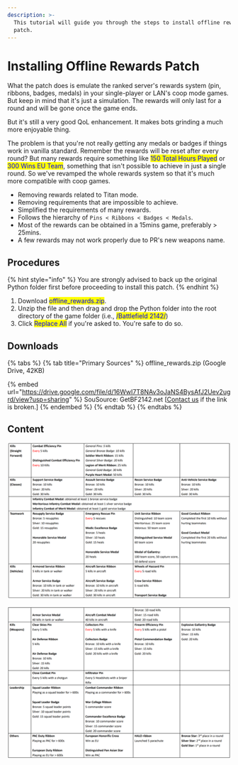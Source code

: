 ```yaml
---
description: >-
  This tutorial will guide you through the steps to install offline rewards
  patch.
---
```


# Installing Offline Rewards Patch

What the patch does is emulate the ranked server's rewards system (pin, ribbons, badges, medals) in your single-player or LAN's coop mode games. But keep in mind that it's just a simulation. The rewards will only last for a round and will be gone once the game ends.

But it's still a very good QoL enhancement. It makes bots grinding a much more enjoyable thing.

The problem is that you're not really getting any medals or badges if things work in vanilla standard. Remember the rewards will be reset after every round? But many rewards require something like <mark style="color:blue;">150 Total Hours Played</mark> or <mark style="color:blue;">300 Wins EU Team</mark>, something that isn't possible to achieve in just a single round. So we've revamped the whole rewards system so that it's much more compatible with coop games.

* Removing rewards related to Titan mode.
* Removing requirements that are impossible to achieve.
* Simplified the requirements of many rewards.
* Follows the hierarchy of `Pins < Ribbons < Badges < Medals`.
* Most of the rewards can be obtained in a 15mins game, preferably > 25mins.
* A few rewards may not work properly due to PR's new weapons name.

## Procedures

{% hint style="info" %}
You are strongly advised to back up the original Python folder first before proceeding to install this patch.
{% endhint %}

1. Download <mark style="color:blue;">offline\_rewards.zip</mark>.
2. Unzip the file and then drag and drop the Python folder into the root directory of the game folder (i.e., <mark style="color:blue;">/Battlefield 2142/</mark>)
3. Click <mark style="color:blue;">Replace All</mark> if you're asked to. You're safe to do so.

## Downloads

{% tabs %}
{% tab title="Primary Sources" %}
offline\_rewards.zip (Google Drive, 42KB)

{% embed url="https://drive.google.com/file/d/16WwI7T8NAv3oJaNS4BysAfJ2Uev2ugrd/view?usp=sharing" %}
SouSource: GetBF2142.net \[[Contact us](https://getbf2142.weebly.com/contact.html) if the link is broken.]&#x20;
{% endembed %}
{% endtab %}
{% endtabs %}

## Content

![Offline Rewards System](../.gitbook/assets/unknown23.png)

![Offline Rewards System](../.gitbook/assets/unknown345t5r.png)
